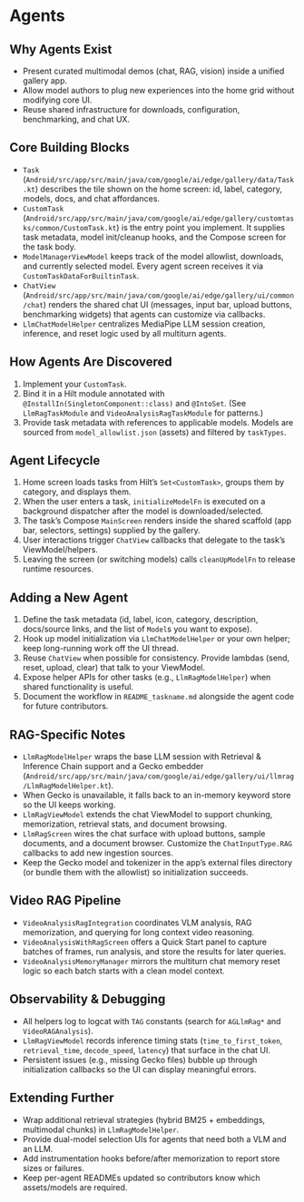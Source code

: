 # Agents

  ## Why Agents Exist
  - Present curated multimodal demos (chat, RAG, vision) inside a unified gallery app.
  - Allow model authors to plug new experiences into the home grid without modifying core UI.
  - Reuse shared infrastructure for downloads, configuration, benchmarking, and chat UX.

  ## Core Building Blocks
  - `Task` (`Android/src/app/src/main/java/com/google/ai/edge/gallery/data/Task.kt`) describes the tile shown on the home screen: id, label, category, models, docs, and chat affordances.
  - `CustomTask` (`Android/src/app/src/main/java/com/google/ai/edge/gallery/customtasks/common/CustomTask.kt`) is the entry point you implement. It supplies task metadata, model init/cleanup hooks, and the
  Compose screen for the task body.
  - `ModelManagerViewModel` keeps track of the model allowlist, downloads, and currently selected model. Every agent screen receives it via `CustomTaskDataForBuiltinTask`.
  - `ChatView` (`Android/src/app/src/main/java/com/google/ai/edge/gallery/ui/common/chat`) renders the shared chat UI (messages, input bar, upload buttons, benchmarking widgets) that agents can customize via
  callbacks.
  - `LlmChatModelHelper` centralizes MediaPipe LLM session creation, inference, and reset logic used by all multiturn agents.

  ## How Agents Are Discovered
  1. Implement your `CustomTask`.
  2. Bind it in a Hilt module annotated with `@InstallIn(SingletonComponent::class)` and `@IntoSet`. (See `LlmRagTaskModule` and `VideoAnalysisRagTaskModule` for patterns.)
  3. Provide task metadata with references to applicable models. Models are sourced from `model_allowlist.json` (assets) and filtered by `taskTypes`.

  ## Agent Lifecycle
  1. Home screen loads tasks from Hilt’s `Set<CustomTask>`, groups them by category, and displays them.
  2. When the user enters a task, `initializeModelFn` is executed on a background dispatcher after the model is downloaded/selected.
  3. The task’s Compose `MainScreen` renders inside the shared scaffold (app bar, selectors, settings) supplied by the gallery.
  4. User interactions trigger `ChatView` callbacks that delegate to the task’s ViewModel/helpers.
  5. Leaving the screen (or switching models) calls `cleanUpModelFn` to release runtime resources.

  ## Adding a New Agent
  1. Define the task metadata (id, label, icon, category, description, docs/source links, and the list of `Model`s you want to expose).
  2. Hook up model initialization via `LlmChatModelHelper` or your own helper; keep long-running work off the UI thread.
  3. Reuse `ChatView` when possible for consistency. Provide lambdas (send, reset, upload, clear) that talk to your ViewModel.
  4. Expose helper APIs for other tasks (e.g., `LlmRagModelHelper`) when shared functionality is useful.
  5. Document the workflow in `README_taskname.md` alongside the agent code for future contributors.

  ## RAG-Specific Notes
  - `LlmRagModelHelper` wraps the base LLM session with Retrieval & Inference Chain support and a Gecko embedder (`Android/src/app/src/main/java/com/google/ai/edge/gallery/ui/llmrag/LlmRagModelHelper.kt`).
  - When Gecko is unavailable, it falls back to an in-memory keyword store so the UI keeps working.
  - `LlmRagViewModel` extends the chat ViewModel to support chunking, memorization, retrieval stats, and document browsing.
  - `LlmRagScreen` wires the chat surface with upload buttons, sample documents, and a document browser. Customize the `ChatInputType.RAG` callbacks to add new ingestion sources.
  - Keep the Gecko model and tokenizer in the app’s external files directory (or bundle them with the allowlist) so initialization succeeds.

  ## Video RAG Pipeline
  - `VideoAnalysisRagIntegration` coordinates VLM analysis, RAG memorization, and querying for long context video reasoning.
  - `VideoAnalysisWithRagScreen` offers a Quick Start panel to capture batches of frames, run analysis, and store the results for later queries.
  - `VideoAnalysisMemoryManager` mirrors the multiturn chat memory reset logic so each batch starts with a clean model context.

  ## Observability & Debugging
  - All helpers log to logcat with `TAG` constants (search for `AGLlmRag*` and `VideoRAGAnalysis`).
  - `LlmRagViewModel` records inference timing stats (`time_to_first_token`, `retrieval_time`, `decode_speed`, `latency`) that surface in the chat UI.
  - Persistent issues (e.g., missing Gecko files) bubble up through initialization callbacks so the UI can display meaningful errors.

  ## Extending Further
  - Wrap additional retrieval strategies (hybrid BM25 + embeddings, multimodal chunks) in `LlmRagModelHelper`.
  - Provide dual-model selection UIs for agents that need both a VLM and an LLM.
  - Add instrumentation hooks before/after memorization to report store sizes or failures.
  - Keep per-agent READMEs updated so contributors know which assets/models are required.